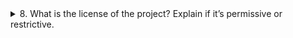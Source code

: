 <details>
   <summary>
      8. What is the license of the project? Explain if it’s permissive or restrictive.
</summary>



</details>